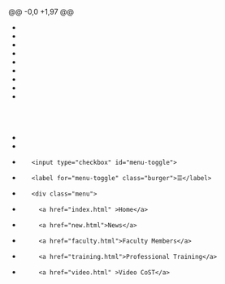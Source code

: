 @@ -0,0 +1,97 @@
+ <html>
+ <head>
+ <meta name="viewport" content="width=device-width, initial-scale=1">
+ <link rel="stylesheet" href="https://cdnjs.cloudflare.com/ajax/libs/font-awesome/4.7.0/css/font-awesome.min.css">
+ <link rel="stylesheet" href="style.css">
+ <title>Business Management Information Technology </title>
+ <link rel="icon" type="image/png" href="image/icon.jpg">
+ </head>
+ <body>
+    <marquee class="scroll-text" behavior="scroll" direction="down" scrollamount="3" loop="infinite">
+        <img src="image/cost.jpg" alt="Moving Icon" width="150">សូមស្វាគមន៍! College CoST-Major Information Technology
+    </marquee>
+    <nav class="topnav">
+        <input type="checkbox" id="menu-toggle">
+        <label for="menu-toggle" class="burger">☰</label>
+        <div class="menu">
+          <a href="index.html" >Home</a>
+          <a href="new.html">News</a>
+          <a href="faculty.html">Faculty Members</a>
+          <a href="training.html">Professional Training</a>
+          <a href="video.html" >Video CoST</a>
